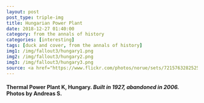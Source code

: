 ```yaml
---
layout: post
post_type: triple-img
title: Hungarian Power Plant
date: 2018-12-27 01:40:00
category: from the annals of history
categories: [interesting]
tags: [duck and cover, from the annals of history]
img1: /img/fallout3/hungary1.png
img2: /img/fallout3/hungary2.png
img3: /img/fallout3/hungary3.png
source: <a href="https://www.flickr.com/photos/norue/sets/72157632825252512/" target="_blank" rel="nofollow">Flickr</a>
---
```

#### Thermal Power Plant K, Hungary. *Built in 1927, abandoned in 2006.* Photos by Andreas S.

